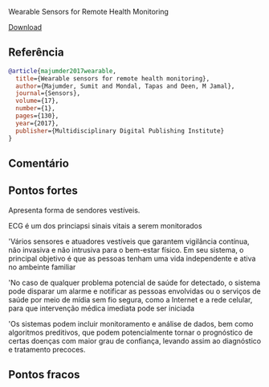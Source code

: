 Wearable Sensors for Remote Health Monitoring


[Download](https://www.mdpi.com/1424-8220/17/1/130/pdf)


## Referência
```bibtex 1
@article{majumder2017wearable,
  title={Wearable sensors for remote health monitoring},
  author={Majumder, Sumit and Mondal, Tapas and Deen, M Jamal},
  journal={Sensors},
  volume={17},
  number={1},
  pages={130},
  year={2017},
  publisher={Multidisciplinary Digital Publishing Institute}
}
```


## Comentário

## Pontos fortes
Apresenta forma de sendores vestíveis.

ECG é um dos princiapsi sinais vitais a serem monitorados

'Vários sensores e atuadores vestíveis que garantem vigilância contínua, não invasiva e não intrusiva para o bem-estar físico. Em seu sistema, o principal objetivo é que as pessoas tenham uma vida independente e ativa no ambeinte familiar

'No caso de qualquer problema potencial de saúde for detectado, o sistema pode disparar um alarme e notificar as pessoas envolvidas ou o serviços de saúde por meio de mídia sem fio segura, como a Internet e a rede celular, para que intervenção médica imediata pode ser iniciada

'Os sistemas podem incluir monitoramento e análise de dados, bem como algoritmos preditivos, que podem potencialmente tornar o prognóstico de certas doenças com maior grau de confiança, levando assim ao diagnóstico e tratamento precoces.

## Pontos fracos